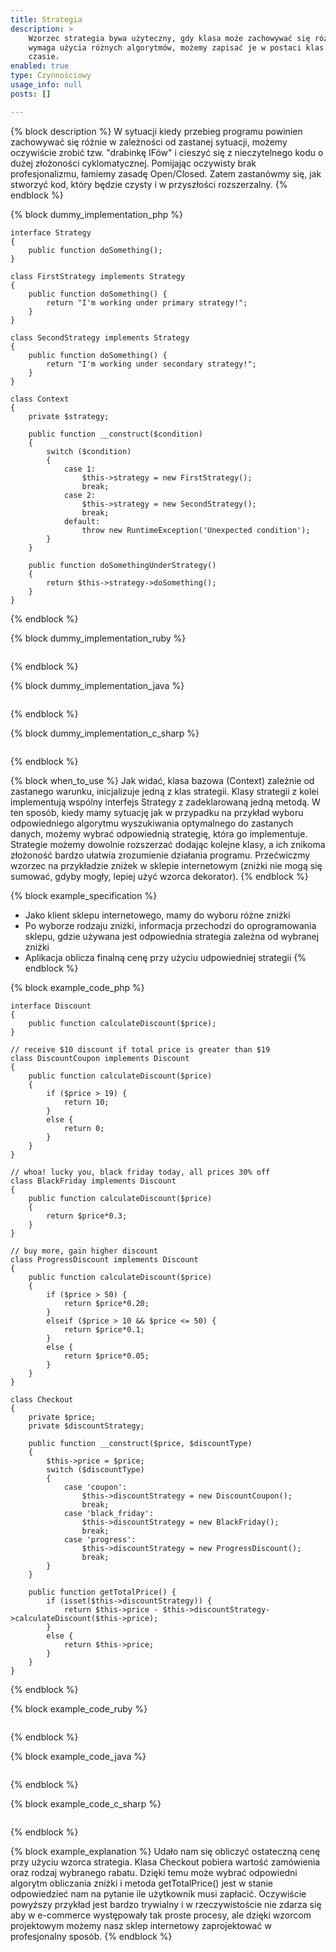 ```yaml
---
title: Strategia
description: >
    Wzorzec strategia bywa użyteczny, gdy klasa może zachowywać się różnie w zależności od potrzeb. Gdy wykonanie metody
    wymaga użycia różnych algorytmów, możemy zapisać je w postaci klas i używać dokładnie jednego z nich w danym
    czasie.
enabled: true
type: Czynnościowy
usage_info: null
posts: []

---
```

{% block description %}
W sytuacji kiedy przebieg programu powinien zachowywać się różnie w zależności od zastanej sytuacji, możemy oczywiście
zrobić tzw. "drabinkę IFów" i cieszyć się z nieczytelnego kodu o dużej złożoności cyklomatycznej. Pomijając
oczywisty brak profesjonalizmu, łamiemy zasadę Open/Closed. Zatem zastanówmy się, jak stworzyć kod, który
będzie czysty i w przyszłości rozszerzalny.
{% endblock %}

{% block dummy_implementation_php %}
```language-php
interface Strategy
{
    public function doSomething();
}

class FirstStrategy implements Strategy
{
    public function doSomething() {
        return "I'm working under primary strategy!";
    }
}

class SecondStrategy implements Strategy
{
    public function doSomething() {
        return "I'm working under secondary strategy!";
    }
}

class Context
{
    private $strategy;

    public function __construct($condition)
    {
        switch ($condition)
        {
            case 1:
                $this->strategy = new FirstStrategy();
                break;
            case 2:
                $this->strategy = new SecondStrategy();
                break;
            default:
                throw new RuntimeException('Unexpected condition');
        }
    }

    public function doSomethingUnderStrategy()
    {
        return $this->strategy->doSomething();
    }
}
```
{% endblock %}

{% block dummy_implementation_ruby %}
```language-ruby

```
{% endblock %}

{% block dummy_implementation_java %}
```language-java

```
{% endblock %}

{% block dummy_implementation_c_sharp %}
```language-csharp

```
{% endblock %}

{% block when_to_use %}
Jak widać, klasa bazowa (Context) zależnie od zastanego warunku, inicjalizuje jedną z klas strategii. Klasy strategii
z kolei implementują wspólny interfejs Strategy z zadeklarowaną jedną metodą. W ten sposób, kiedy mamy sytuację
jak w przypadku na przykład wyboru odpowiedniego algorytmu wyszukiwania optymalnego do zastanych danych, możemy
wybrać odpowiednią strategię, która go implementuje. Strategie możemy dowolnie rozszerzać dodając kolejne klasy,
a ich znikoma złożoność bardzo ułatwia zrozumienie działania programu. Przećwiczmy wzorzec na przykładzie zniżek
w sklepie internetowym (zniżki nie mogą się sumować, gdyby mogły, lepiej użyć wzorca dekorator).
{% endblock %}

{% block example_specification %}
- Jako klient sklepu internetowego, mamy do wyboru różne zniżki
- Po wyborze rodzaju zniżki, informacja przechodzi do oprogramowania sklepu, gdzie używana jest odpowiednia strategia
zależna od wybranej zniżki
- Aplikacja oblicza finalną cenę przy użyciu udpowiedniej strategii
{% endblock %}

{% block example_code_php %}
```language-php
interface Discount 
{
    public function calculateDiscount($price);
}

// receive $10 discount if total price is greater than $19
class DiscountCoupon implements Discount
{
    public function calculateDiscount($price)
    {
        if ($price > 19) {
            return 10;
        }
        else {
            return 0;
        }
    }
}

// whoa! lucky you, black friday today, all prices 30% off
class BlackFriday implements Discount 
{
    public function calculateDiscount($price)
    {
        return $price*0.3;
    }
}

// buy more, gain higher discount
class ProgressDiscount implements Discount 
{
    public function calculateDiscount($price)
    {
        if ($price > 50) {
            return $price*0.20;
        }
        elseif ($price > 10 && $price <= 50) {
            return $price*0.1;
        }
        else {
            return $price*0.05;
        }
    }
}

class Checkout 
{
    private $price;
    private $discountStrategy;
    
    public function __construct($price, $discountType)
    {
        $this->price = $price;
        switch ($discountType)
        {
            case 'coupon':
                $this->discountStrategy = new DiscountCoupon();
                break;
            case 'black_friday':
                $this->discountStrategy = new BlackFriday();
                break;
            case 'progress':
                $this->discountStrategy = new ProgressDiscount();
                break;
        }
    }
    
    public function getTotalPrice() {
        if (isset($this->discountStrategy)) {
            return $this->price - $this->discountStrategy->calculateDiscount($this->price);
        }
        else {
            return $this->price;
        }
    }
}
```
{% endblock %}

{% block example_code_ruby %}
```language-ruby

```
{% endblock %}

{% block example_code_java %}
```language-java

```
{% endblock %}

{% block example_code_c_sharp %}
```language-csharp

```
{% endblock %}

{% block example_explanation %}
Udało nam się obliczyć ostateczną cenę przy użyciu wzorca strategia. Klasa Checkout pobiera wartość zamówienia oraz
rodzaj wybranego rabatu. Dzięki temu może wybrać odpowiedni algorytm obliczania zniżki i metoda getTotalPrice()
jest w stanie odpowiedzieć nam na pytanie ile użytkownik musi zapłacić. Oczywiście powyższy przykład jest bardzo
trywialny i w rzeczywistoście nie zdarza się aby w e-commerce występowały tak proste procesy, ale dzięki wzorcom
projektowym możemy nasz sklep internetowy zaprojektować w profesjonalny sposób.
{% endblock %}
